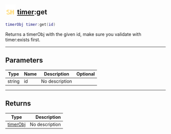 ## <img src="../../.gitbook/assets/shared.png" width="32" height="32" /> [timer](../timer/README.md):get

```lua
timerObj timer:get(id)
```

Returns a timerObj with the given id, make sure you validate with timer:exists first.<br>

-----------------
## Parameters

| Type   | Name | Description | Optional |
| ------ | ---- | ----------- | -------: |
| string | id | No description |  |

-----------------
## Returns

| Type   | Description |
| ------ | ----------: |
| [timerObj](../timerobj/README.md) | No description |
